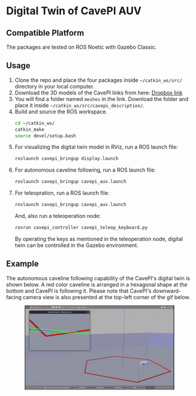 # Digital Twin of CavePI AUV

## Compatible Platform

The packages are tested on ROS Noetic with Gazebo Classic.

## Usage

1. Clone the repo and place the four packages inside `~/catkin_ws/src/` directory in your local computer.
2. Download the 3D models of the CavePI links from here: [Dropbox link](https://www.dropbox.com/scl/fo/h16z4oh9wp337o5n7fm5i/AFeJVwF5MsPjYP4ErddTO0g?rlkey=9oo4m484tb7dqusxe6gjbov9v&st=hvr9hmgv&dl=0)
3. You will find a folder named `meshes` in the link. Download the folder and place it inside `~/catkin_ws/src/cavepi_description/`.
4. Build and source the ROS workspace.
   ```sh
   cd ~/catkin_ws/
   catkin_make
   source devel/setup.bash
   ```
6. For visualizing the digital twin model in RViz, run a ROS launch file:
   ```sh
   roslaunch cavepi_bringup display.launch
   ```
7. For autonomous caveline following, run a ROS launch file:
   ```sh
   roslaunch cavepi_bringup cavepi_auv.launch
   ```
8. For teleopration, run a ROS launch file:
   ```sh
   roslaunch cavepi_bringup cavepi_auv.launch
   ```
   And, also run a teleoperation node:
   ```sh
   rosrun cavepi_controller cavepi_teleop_keyboard.py
   ```
   By operating the keys as mentioned in the teleoperation node, digital twin can be controlled in the Gazebo environment.


## Example

The autonomous caveline following capability of the CavePI's digital twin is shown below. A red color caveline is arranged in a hexagonal shape at the bottom and CavePI is following it. Please note that CavePI's downward-facing camera view is also presented at the top-left corner of the gif below.
<p align="center">
  <img src="../assets/cavepi_dt_gif.gif" alt="cavepi_dt_gif" width="80%">
</p>

